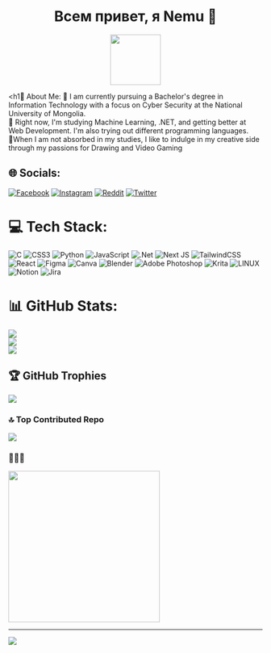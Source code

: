 <h1 align="center">
  Всем привет, я Nemu 👒
</h1>
<p align="center">
<img src="https://media.tenor.com/tkhBN6TlHkoAAAAi/bttv-rolling-cat.gif" width="100px"> 
</p>

<h1💫 About Me: </h1>
🔭 I am currently pursuing a Bachelor's degree in Information Technology with a focus on Cyber Security at the National University of Mongolia.<br>🎀 Right now, I'm studying Machine Learning, .NET, and getting better at Web Development. I'm also trying out different programming languages.<br>🌸When I am not absorbed in my studies, I like to indulge in my creative side through my passions for Drawing and Video Gaming


## 🌐 Socials:
[![Facebook](https://img.shields.io/badge/Facebook-%231877F2.svg?logo=Facebook&logoColor=white)](https://facebook.com//nomin.y.77) [![Instagram](https://img.shields.io/badge/Instagram-%23E4405F.svg?logo=Instagram&logoColor=white)](https://instagram.com/nemuwn) [![Reddit](https://img.shields.io/badge/Reddit-%23FF4500.svg?logo=Reddit&logoColor=white)](https://reddit.com/user/lavender118) [![Twitter](https://img.shields.io/badge/Twitter-%231DA1F2.svg?logo=Twitter&logoColor=white)](https://twitter.com/nemuwn) 

# 💻 Tech Stack:
![C](https://img.shields.io/badge/c-%2300599C.svg?style=for-the-badge&logo=c&logoColor=white) ![CSS3](https://img.shields.io/badge/css3-%231572B6.svg?style=for-the-badge&logo=css3&logoColor=white) ![Python](https://img.shields.io/badge/python-3670A0?style=for-the-badge&logo=python&logoColor=ffdd54) ![JavaScript](https://img.shields.io/badge/javascript-%23323330.svg?style=for-the-badge&logo=javascript&logoColor=%23F7DF1E) ![.Net](https://img.shields.io/badge/.NET-5C2D91?style=for-the-badge&logo=.net&logoColor=white) ![Next JS](https://img.shields.io/badge/Next-black?style=for-the-badge&logo=next.js&logoColor=white) ![TailwindCSS](https://img.shields.io/badge/tailwindcss-%2338B2AC.svg?style=for-the-badge&logo=tailwind-css&logoColor=white) ![React](https://img.shields.io/badge/react-%2320232a.svg?style=for-the-badge&logo=react&logoColor=%2361DAFB) 	![Figma](https://img.shields.io/badge/figma-%23F24E1E.svg?style=for-the-badge&logo=figma&logoColor=white) ![Canva](https://img.shields.io/badge/Canva-%2300C4CC.svg?style=for-the-badge&logo=Canva&logoColor=white) ![Blender](https://img.shields.io/badge/blender-%23F5792A.svg?style=for-the-badge&logo=blender&logoColor=white) ![Adobe Photoshop](https://img.shields.io/badge/adobephotoshop-%2331A8FF.svg?style=for-the-badge&logo=adobephotoshop&logoColor=white) ![Krita](https://img.shields.io/badge/Krita-203759?style=for-the-badge&logo=krita&logoColor=EEF37B) ![LINUX](https://img.shields.io/badge/Linux-FCC624?style=for-the-badge&logo=linux&logoColor=black) ![Notion](https://img.shields.io/badge/Notion-%23000000.svg?style=for-the-badge&logo=notion&logoColor=white) ![Jira](https://img.shields.io/badge/jira-%230A0FFF.svg?style=for-the-badge&logo=jira&logoColor=white)
# 📊 GitHub Stats:
![](https://github-readme-stats.vercel.app/api?username=nemuwn&theme=dark&hide_border=false&include_all_commits=true&count_private=true)<br/>
![](https://github-readme-streak-stats.herokuapp.com/?user=nemuwn&theme=dark&hide_border=false)<br/>
![](https://github-readme-stats.vercel.app/api/top-langs/?username=nemuwn&theme=dark&hide_border=false&include_all_commits=true&count_private=true&layout=compact)

## 🏆 GitHub Trophies
![](https://github-profile-trophy.vercel.app/?username=nemuwn&theme=onedark&no-frame=true&no-bg=false&margin-w=4)

### 🔝 Top Contributed Repo
![](https://github-contributor-stats.vercel.app/api?username=nemuwn&limit=5&theme=onedark&combine_all_yearly_contributions=true)

### 🗿🗿🗿
<img src="https://cdn.meme.market/static/pub/images/meme/G07GKqULSCi96KNDv-5mww.png" width="300px"/>

---
[![](https://visitcount.itsvg.in/api?id=nemuwn&icon=7&color=5)](https://visitcount.itsvg.in)


